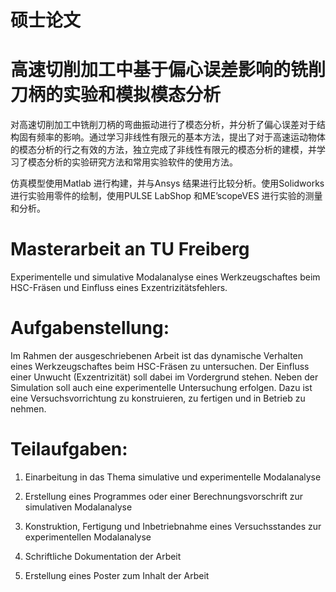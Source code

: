 # 硕士论文

# 高速切削加工中基于偏心误差影响的铣削刀柄的实验和模拟模态分析

对高速切削加工中铣削刀柄的弯曲振动进行了模态分析，并分析了偏心误差对于结构固有频率的影响。通过学习非线性有限元的基本方法，提出了对于高速运动物体的模态分析的行之有效的方法，独立完成了非线性有限元的模态分析的建模，并学习了模态分析的实验研究方法和常用实验软件的使用方法。

仿真模型使用Matlab 进行构建，并与Ansys 结果进行比较分析。使用Solidworks 进行实验用零件的绘制，使用PULSE LabShop 和ME’scopeVES 进行实验的测量和分析。

# Masterarbeit an TU Freiberg

Experimentelle und simulative Modalanalyse eines Werkzeugschaftes beim HSC-Fräsen und Einfluss eines Exzentrizitätsfehlers.

# Aufgabenstellung: 

Im Rahmen der ausgeschriebenen Arbeit ist das dynamische Verhalten eines Werkzeugschaftes beim HSC-Fräsen zu untersuchen. Der Einfluss einer Unwucht (Exzentrizität) soll dabei im Vordergrund stehen. Neben der Simulation soll auch eine experimentelle Untersuchung erfolgen. Dazu ist eine Versuchsvorrichtung zu konstruieren, zu fertigen und in Betrieb zu nehmen.

# Teilaufgaben:

1. Einarbeitung in das Thema simulative und experimentelle Modalanalyse

2. Erstellung eines Programmes oder einer Berechnungsvorschrift zur simulativen Modalanalyse

3. Konstruktion, Fertigung und Inbetriebnahme eines Versuchsstandes zur experimentellen Modalanalyse

4. Schriftliche Dokumentation der Arbeit

5. Erstellung eines Poster zum Inhalt der Arbeit



